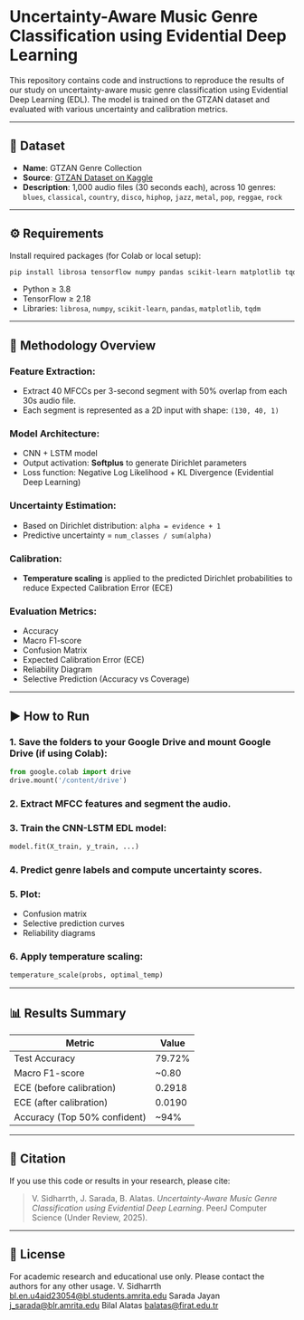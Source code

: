 
# Uncertainty-Aware Music Genre Classification using Evidential Deep Learning

This repository contains code and instructions to reproduce the results of our study on uncertainty-aware music genre classification using Evidential Deep Learning (EDL). The model is trained on the GTZAN dataset and evaluated with various uncertainty and calibration metrics.

---

## 📁 Dataset

- **Name**: GTZAN Genre Collection  
- **Source**: [GTZAN Dataset on Kaggle](https://www.kaggle.com/datasets/andradaolteanu/gtzan-dataset-music-genre-classification)  
- **Description**: 1,000 audio files (30 seconds each), across 10 genres:  
  `blues`, `classical`, `country`, `disco`, `hiphop`, `jazz`, `metal`, `pop`, `reggae`, `rock`

---

## ⚙️ Requirements

Install required packages (for Colab or local setup):

```bash
pip install librosa tensorflow numpy pandas scikit-learn matplotlib tqdm
```

- Python ≥ 3.8  
- TensorFlow ≥ 2.18  
- Libraries: `librosa`, `numpy`, `scikit-learn`, `pandas`, `matplotlib`, `tqdm`

---

## 🧠 Methodology Overview

### Feature Extraction:
- Extract 40 MFCCs per 3-second segment with 50% overlap from each 30s audio file.  
- Each segment is represented as a 2D input with shape: `(130, 40, 1)`

### Model Architecture:
- CNN + LSTM model  
- Output activation: **Softplus** to generate Dirichlet parameters  
- Loss function: Negative Log Likelihood + KL Divergence (Evidential Deep Learning)

### Uncertainty Estimation:
- Based on Dirichlet distribution: `alpha = evidence + 1`  
- Predictive uncertainty = `num_classes / sum(alpha)`

### Calibration:
- **Temperature scaling** is applied to the predicted Dirichlet probabilities to reduce Expected Calibration Error (ECE)

### Evaluation Metrics:
- Accuracy  
- Macro F1-score  
- Confusion Matrix  
- Expected Calibration Error (ECE)  
- Reliability Diagram  
- Selective Prediction (Accuracy vs Coverage)

---

## ▶️ How to Run

### 1. Save the folders to your Google Drive and mount Google Drive (if using Colab):
```python
from google.colab import drive
drive.mount('/content/drive')
```

### 2. Extract MFCC features and segment the audio.

### 3. Train the CNN-LSTM EDL model:
```python
model.fit(X_train, y_train, ...)
```

### 4. Predict genre labels and compute uncertainty scores.

### 5. Plot:
- Confusion matrix  
- Selective prediction curves  
- Reliability diagrams

### 6. Apply temperature scaling:
```python
temperature_scale(probs, optimal_temp)
```

---

## 📊 Results Summary

| Metric                        | Value   |
|------------------------------|---------|
| Test Accuracy                | 79.72%  |
| Macro F1-score               | ~0.80   |
| ECE (before calibration)     | 0.2918  |
| ECE (after calibration)      | 0.0190  |
| Accuracy (Top 50% confident) | ~94%    |

---

## 📌 Citation

If you use this code or results in your research, please cite:

> V. Sidharrth, J. Sarada, B. Alatas. *Uncertainty-Aware Music Genre Classification using Evidential Deep Learning*. PeerJ Computer Science (Under Review, 2025).

---

## 📝 License

For academic research and educational use only. Please contact the authors for any other usage.
V. Sidharrth bl.en.u4aid23054@bl.students.amrita.edu
Sarada Jayan j_sarada@blr.amrita.edu
Bilal Alatas balatas@firat.edu.tr

